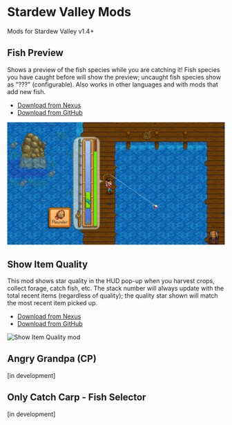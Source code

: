 # Stardew Valley Mods
Mods for Stardew Valley v1.4+

## Fish Preview
Shows a preview of the fish species while you are catching it! Fish species you have caught before will show the preview; uncaught fish species show as "???" (configurable). Also works in other languages and with mods that add new fish.

* [Download from Nexus](https://www.nexusmods.com/stardewvalley/mods/6303)
* [Download from GitHub](https://github.com/Jonqora/StardewMods/releases/tag/FishPreview-1.0.1)

![Fish Preview mod](/FishPreview/images/FishPreviewMod2.jpg)

## Show Item Quality
This mod shows star quality in the HUD pop-up when you harvest crops, collect forage, catch fish, etc. The stack number will always update with the total recent items (regardless of quality); the quality star shown will match the most recent item picked up.

* [Download from Nexus](https://www.nexusmods.com/stardewvalley/mods/6311)
* [Download from GitHub](https://github.com/Jonqora/StardewMods/releases/tag/ShowItemQuality-1.0.0)

![Show Item Quality mod](/ShowItemQuality/images/ancient_fruit_quality.gif)

## Angry Grandpa (CP)
[in development]

## Only Catch Carp - Fish Selector
[in development]
